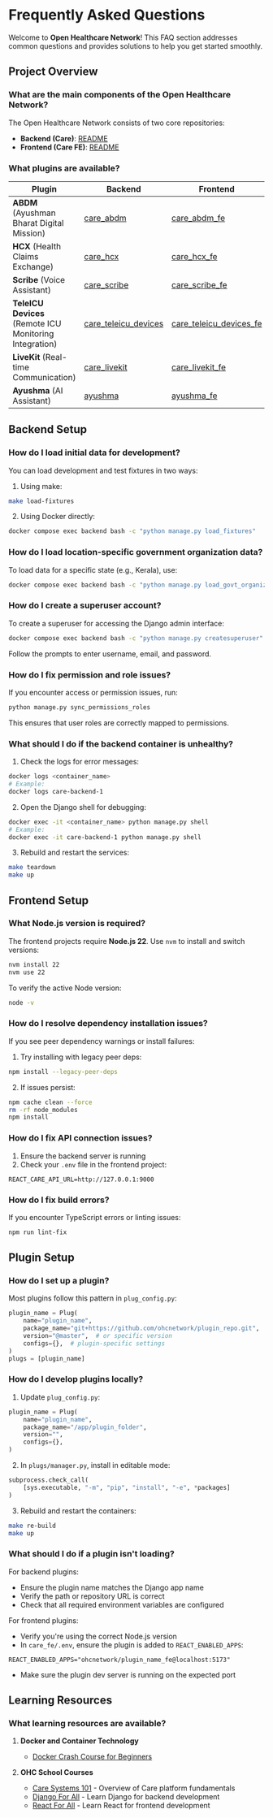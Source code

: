 # Frequently Asked Questions

Welcome to **Open Healthcare Network**! This FAQ section addresses common questions and provides solutions to help you get started smoothly.

## Project Overview

### What are the main components of the Open Healthcare Network?

The Open Healthcare Network consists of two core repositories:

- **Backend (Care)**: [README](https://github.com/ohcnetwork/care)
- **Frontend (Care FE)**: [README](https://github.com/ohcnetwork/care_fe)

### What plugins are available?

| Plugin                                                  | Backend                                                                    | Frontend                                                                         |
| ------------------------------------------------------- | -------------------------------------------------------------------------- | -------------------------------------------------------------------------------- |
| **ABDM** (Ayushman Bharat Digital Mission)              | [care_abdm](https://github.com/ohcnetwork/care_abdm)                       | [care_abdm_fe](https://github.com/ohcnetwork/care_abdm_fe)                       |
| **HCX** (Health Claims Exchange)                        | [care_hcx](https://github.com/ohcnetwork/care_hcx)                         | [care_hcx_fe](https://github.com/ohcnetwork/care_hcx_fe)                         |
| **Scribe** (Voice Assistant)                            | [care_scribe](https://github.com/ohcnetwork/care_scribe)                   | [care_scribe_fe](https://github.com/ohcnetwork/care_scribe_fe)                   |
| **TeleICU Devices** (Remote ICU Monitoring Integration) | [care_teleicu_devices](https://github.com/ohcnetwork/care_teleicu_devices) | [care_teleicu_devices_fe](https://github.com/ohcnetwork/care_teleicu_devices_fe) |
| **LiveKit** (Real-time Communication)                   | [care_livekit](https://github.com/ohcnetwork/care_livekit)                 | [care_livekit_fe](https://github.com/ohcnetwork/care_livekit_fe)                 |
| **Ayushma** (AI Assistant)                              | [ayushma](https://github.com/ohcnetwork/ayushma)                           | [ayushma_fe](https://github.com/ohcnetwork/ayushma_fe)                           |

## Backend Setup

### How do I load initial data for development?

You can load development and test fixtures in two ways:

1. Using make:

```bash
make load-fixtures
```

2. Using Docker directly:

```bash
docker compose exec backend bash -c "python manage.py load_fixtures"
```

### How do I load location-specific government organization data?

To load data for a specific state (e.g., Kerala), use:

```bash
docker compose exec backend bash -c "python manage.py load_govt_organization --state kerala --load-districts --load-local-bodies --load-wards"
```

### How do I create a superuser account?

To create a superuser for accessing the Django admin interface:

```bash
docker compose exec backend bash -c "python manage.py createsuperuser"
```

Follow the prompts to enter username, email, and password.

### How do I fix permission and role issues?

If you encounter access or permission issues, run:

```bash
python manage.py sync_permissions_roles
```

This ensures that user roles are correctly mapped to permissions.

### What should I do if the backend container is unhealthy?

1. Check the logs for error messages:

```bash
docker logs <container_name>
# Example:
docker logs care-backend-1
```

2. Open the Django shell for debugging:

```bash
docker exec -it <container_name> python manage.py shell
# Example:
docker exec -it care-backend-1 python manage.py shell
```

3. Rebuild and restart the services:

```bash
make teardown
make up
```

## Frontend Setup

### What Node.js version is required?

The frontend projects require **Node.js 22**. Use `nvm` to install and switch versions:

```bash
nvm install 22
nvm use 22
```

To verify the active Node version:

```bash
node -v
```

### How do I resolve dependency installation issues?

If you see peer dependency warnings or install failures:

1. Try installing with legacy peer deps:

```bash
npm install --legacy-peer-deps
```

2. If issues persist:

```bash
npm cache clean --force
rm -rf node_modules
npm install
```

### How do I fix API connection issues?

1. Ensure the backend server is running
2. Check your `.env` file in the frontend project:

```env
REACT_CARE_API_URL=http://127.0.0.1:9000
```

### How do I fix build errors?

If you encounter TypeScript errors or linting issues:

```bash
npm run lint-fix
```

## Plugin Setup

### How do I set up a plugin?

Most plugins follow this pattern in `plug_config.py`:

```python
plugin_name = Plug(
    name="plugin_name",
    package_name="git+https://github.com/ohcnetwork/plugin_repo.git",
    version="@master",  # or specific version
    configs={},  # plugin-specific settings
)
plugs = [plugin_name]
```

### How do I develop plugins locally?

1. Update `plug_config.py`:

```python
plugin_name = Plug(
    name="plugin_name",
    package_name="/app/plugin_folder",
    version="",
    configs={},
)
```

2. In `plugs/manager.py`, install in editable mode:

```python
subprocess.check_call(
    [sys.executable, "-m", "pip", "install", "-e", *packages]
)
```

3. Rebuild and restart the containers:

```bash
make re-build
make up
```

### What should I do if a plugin isn't loading?

For backend plugins:

- Ensure the plugin name matches the Django app name
- Verify the path or repository URL is correct
- Check that all required environment variables are configured

For frontend plugins:

- Verify you're using the correct Node.js version
- In `care_fe/.env`, ensure the plugin is added to `REACT_ENABLED_APPS`:

```env
REACT_ENABLED_APPS="ohcnetwork/plugin_name_fe@localhost:5173"
```

- Make sure the plugin dev server is running on the expected port

## Learning Resources

### What learning resources are available?

1. **Docker and Container Technology**

   - [Docker Crash Course for Beginners](https://www.youtube.com/watch?v=0UG2x2iWerk)

2. **OHC School Courses**
   - [Care Systems 101](https://school.ohc.network/courses/357) - Overview of Care platform fundamentals
   - [Django For All](https://school.ohc.network/courses/1844) - Learn Django for backend development
   - [React For All](https://school.ohc.network/courses/1843) - Learn React for frontend development
